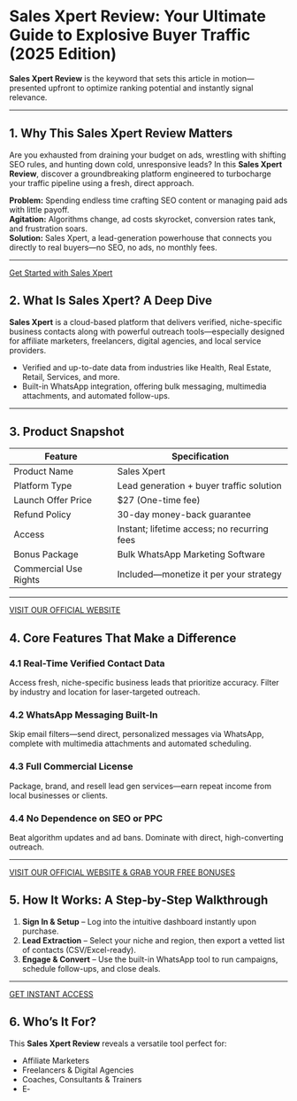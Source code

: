 # Sales Xpert Review: Your Ultimate Guide to Explosive Buyer Traffic (2025 Edition)

**Sales Xpert Review** is the keyword that sets this article in motion—presented upfront to optimize ranking potential and instantly signal relevance.

---

## 1. Why This Sales Xpert Review Matters

Are you exhausted from draining your budget on ads, wrestling with shifting SEO rules, and hunting down cold, unresponsive leads? In this **Sales Xpert Review**, discover a groundbreaking platform engineered to turbocharge your traffic pipeline using a fresh, direct approach.

**Problem:** Spending endless time crafting SEO content or managing paid ads with little payoff.  
**Agitation:** Algorithms change, ad costs skyrocket, conversion rates tank, and frustration soars.  
**Solution:** Sales Xpert, a lead-generation powerhouse that connects you directly to real buyers—no SEO, no ads, no monthly fees.

---
[Get Started with Sales Xpert](https://ronireview.com/sales-xpert-review/)  

## 2. What Is Sales Xpert? A Deep Dive

**Sales Xpert** is a cloud-based platform that delivers verified, niche-specific business contacts along with powerful outreach tools—especially designed for affiliate marketers, freelancers, digital agencies, and local service providers.

- Verified and up-to-date data from industries like Health, Real Estate, Retail, Services, and more.
- Built-in WhatsApp integration, offering bulk messaging, multimedia attachments, and automated follow-ups.

---

## 3. Product Snapshot

| Feature              | Specification                                 |
|----------------------|-----------------------------------------------|
| Product Name         | Sales Xpert                                   |
| Platform Type        | Lead generation + buyer traffic solution      |
| Launch Offer Price   | $27 (One-time fee)                            |
| Refund Policy        | 30-day money-back guarantee                   |
| Access               | Instant; lifetime access; no recurring fees   |
| Bonus Package        | Bulk WhatsApp Marketing Software              |
| Commercial Use Rights| Included—monetize it per your strategy        |

---
[VISIT OUR OFFICIAL WEBSITE](https://www.deviantart.com/christyreviews/art/Sales-Xpert-Review-Unlock-Explosive-Buyer-Traffic-1224251815)

## 4. Core Features That Make a Difference

### 4.1 Real-Time Verified Contact Data

Access fresh, niche-specific business leads that prioritize accuracy. Filter by industry and location for laser-targeted outreach.

### 4.2 WhatsApp Messaging Built-In

Skip email filters—send direct, personalized messages via WhatsApp, complete with multimedia attachments and automated scheduling.

### 4.3 Full Commercial License

Package, brand, and resell lead gen services—earn repeat income from local businesses or clients.

### 4.4 No Dependence on SEO or PPC

Beat algorithm updates and ad bans. Dominate with direct, high-converting outreach.

---
[VISIT OUR OFFICIAL WEBSITE & GRAB YOUR FREE BONUSES](https://ronireview.com/sales-xpert-review/)


## 5. How It Works: A Step‑by‑Step Walkthrough

1. **Sign In & Setup** – Log into the intuitive dashboard instantly upon purchase.  
2. **Lead Extraction** – Select your niche and region, then export a vetted list of contacts (CSV/Excel-ready).  
3. **Engage & Convert** – Use the built-in WhatsApp tool to run campaigns, schedule follow-ups, and close deals.

---
[GET INSTANT ACCESS](https://ronireview.com/sales-xpert-review/)

## 6. Who’s It For?

This **Sales Xpert Review** reveals a versatile tool perfect for:

- Affiliate Marketers  
- Freelancers & Digital Agencies  
- Coaches, Consultants & Trainers  
- E‑
